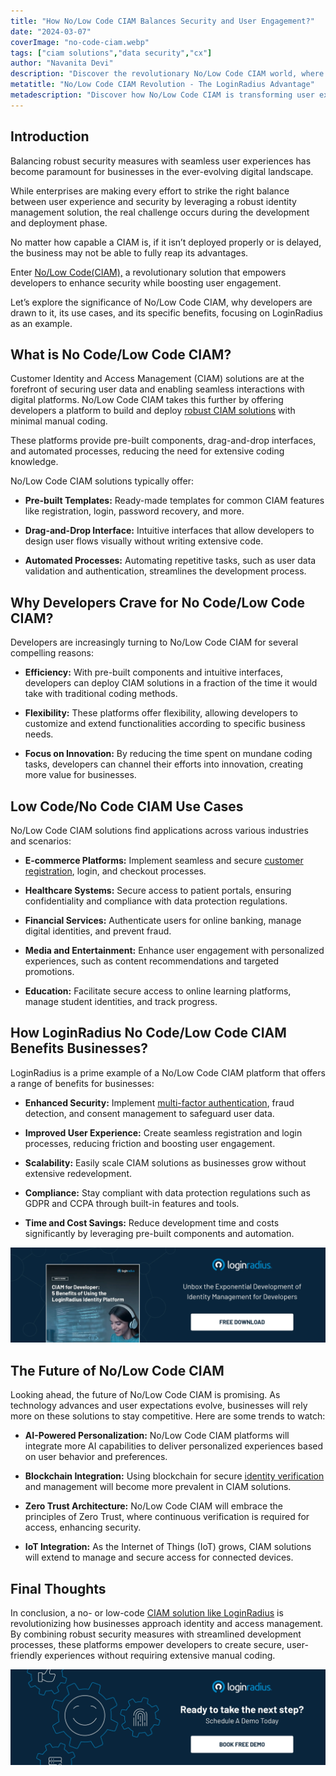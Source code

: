 ```yaml
---
title: "How No/Low Code CIAM Balances Security and User Engagement?"
date: "2024-03-07"
coverImage: "no-code-ciam.webp"
tags: ["ciam solutions","data security","cx"]
author: "Navanita Devi"
description: "Discover the revolutionary No/Low Code CIAM world, where robust security meets seamless user engagement. Learn why developers are turning to this solution, explore real-world use cases, and see how LoginRadius is leading the way in transforming digital identity management."
metatitle: "No/Low Code CIAM Revolution - The LoginRadius Advantage"
metadescription: "Discover how No/Low Code CIAM is transforming user experiences and security for businesses. Explore the benefits, use cases, and advantages of LoginRadius CIAM."
---
```


## Introduction 

Balancing robust security measures with seamless user experiences has become paramount for businesses in the ever-evolving digital landscape.

While enterprises are making every effort to strike the right balance between user experience and security by leveraging a robust identity management solution, the real challenge occurs during the development and deployment phase. 

No matter how capable a CIAM is, if it isn’t deployed properly or is delayed, the business may not be able to fully reap its advantages. 

Enter [No/Low Code(CIAM),](https://www.loginradius.com/) a revolutionary solution that empowers developers to enhance security while boosting user engagement. 

Let’s explore the significance of No/Low Code CIAM, why developers are drawn to it, its use cases, and its specific benefits, focusing on LoginRadius as an example.

## What is No Code/Low Code CIAM?

Customer Identity and Access Management (CIAM) solutions are at the forefront of securing user data and enabling seamless interactions with digital platforms. No/Low Code CIAM takes this further by offering developers a platform to build and deploy [robust CIAM solutions](https://www.loginradius.com/) with minimal manual coding.

These platforms provide pre-built components, drag-and-drop interfaces, and automated processes, reducing the need for extensive coding knowledge.

No/Low Code CIAM solutions typically offer:

* **Pre-built Templates:** Ready-made templates for common CIAM features like registration, login, password recovery, and more.

* **Drag-and-Drop Interface:** Intuitive interfaces that allow developers to design user flows visually without writing extensive code.

* **Automated Processes:** Automating repetitive tasks, such as user data validation and authentication, streamlines the development process.

## Why Developers Crave for No Code/Low Code CIAM?

Developers are increasingly turning to No/Low Code CIAM for several compelling reasons:

* **Efficiency:** With pre-built components and intuitive interfaces, developers can deploy CIAM solutions in a fraction of the time it would take with traditional coding methods.

* **Flexibility:** These platforms offer flexibility, allowing developers to customize and extend functionalities according to specific business needs.

* **Focus on Innovation:** By reducing the time spent on mundane coding tasks, developers can channel their efforts into innovation, creating more value for businesses.

## Low Code/No Code CIAM Use Cases

No/Low Code CIAM solutions find applications across various industries and scenarios:

* **E-commerce Platforms:** Implement seamless and secure [customer registration](https://www.loginradius.com/blog/growth/customer-identity-drives-digital-ecommerce-success/), login, and checkout processes.

* **Healthcare Systems:** Secure access to patient portals, ensuring confidentiality and compliance with data protection regulations.

* **Financial Services:** Authenticate users for online banking, manage digital identities, and prevent fraud.

* **Media and Entertainment:** Enhance user engagement with personalized experiences, such as content recommendations and targeted promotions.

* **Education:** Facilitate secure access to online learning platforms, manage student identities, and track progress.

## How LoginRadius No Code/Low Code CIAM Benefits Businesses?

LoginRadius is a prime example of a No/Low Code CIAM platform that offers a range of benefits for businesses:

* **Enhanced Security:** Implement [multi-factor authentication](https://www.loginradius.com/multi-factor-authentication/), fraud detection, and consent management to safeguard user data.

* **Improved User Experience:** Create seamless registration and login processes, reducing friction and boosting user engagement.

* **Scalability:** Easily scale CIAM solutions as businesses grow without extensive redevelopment.

* **Compliance:** Stay compliant with data protection regulations such as GDPR and CCPA through built-in features and tools.

* **Time and Cost Savings:** Reduce development time and costs significantly by leveraging pre-built components and automation.

[![WP-ciam-dev](WP-ciam-dev.webp)](https://www.loginradius.com/resource/loginradius-ciam-developers-whitepaper)

## The Future of No/Low Code CIAM

Looking ahead, the future of No/Low Code CIAM is promising. As technology advances and user expectations evolve, businesses will rely more on these solutions to stay competitive. Here are some trends to watch:

* **AI-Powered Personalization:** No/Low Code CIAM platforms will integrate more AI capabilities to deliver personalized experiences based on user behavior and preferences.

* **Blockchain Integration:** Using blockchain for secure [identity verification](https://www.loginradius.com/blog/identity/digital-identity-verification/) and management will become more prevalent in CIAM solutions.

* **Zero Trust Architecture:** No/Low Code CIAM will embrace the principles of Zero Trust, where continuous verification is required for access, enhancing security.

* **IoT Integration:** As the Internet of Things (IoT) grows, CIAM solutions will extend to manage and secure access for connected devices.

## Final Thoughts 

In conclusion, a no- or low-code [CIAM solution like LoginRadius](https://www.loginradius.com/contact-us?utm_source=blog&utm_medium=web&utm_campaign=low-code-ciam-user-experience) is revolutionizing how businesses approach identity and access management. By combining robust security measures with streamlined development processes, these platforms empower developers to create secure, user-friendly experiences without requiring extensive manual coding.
 
[![book-a-free-demo-loginradius](../../assets/book-a-demo-loginradius.webp)](https://www.loginradius.com/contact-us?utm_source=blog&utm_medium=web&utm_campaign=low-code-ciam-user-experience)